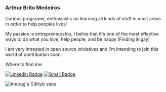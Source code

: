 ### Arthur Brito Medeiros

<!--
**ArthurBM/ArthurBM** is a ✨ _special_ ✨ repository because its `README.md` (this file) appears on your GitHub profile.-->
Curious programer, enthusiastic on learning all kinds of stuff in most areas in order to help peoples lives!

My passion is entrepreneurship, I belive that it's one of the most effective ways to do what you love, help people, and be happy (Finding ikigay)

I am very intrested in open source iniciatives and i'm intending to join this world of contribution soon.

Where to find me:

[![Linkedin Badge](https://img.shields.io/badge/-Arthur%20Brito-blue?style=flat-square&logo=Linkedin&logoColor=white&link=https://www.linkedin.com/in/diego-schell-fernandes/)](https://www.linkedin.com/in/arthur-brito-medeiros-22ab01182/) 
[![Gmail Badge](https://img.shields.io/badge/-arthurmedeiros32@gmail.com-c14438?style=flat-square&logo=Gmail&logoColor=white&link=mailto:arthurmedeiros32@gmail.com)](mailto:arthurmedeiros32@gmail.com)

![Anurag's GitHub stats](https://github-readme-stats.vercel.app/api?username=ArthurBM&count_private=true&theme=radical)
